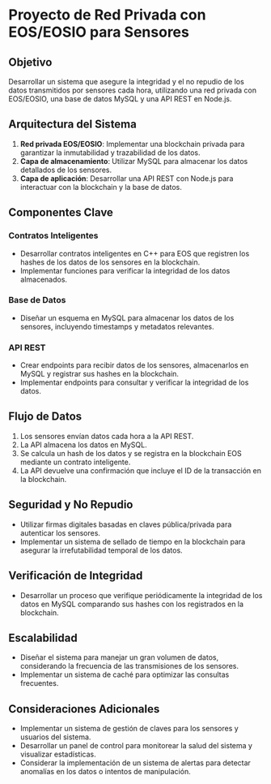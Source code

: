 # Proyecto de Red Privada con EOS/EOSIO para Sensores

## Objetivo
Desarrollar un sistema que asegure la integridad y el no repudio de los datos transmitidos por sensores cada hora, utilizando una red privada con EOS/EOSIO, una base de datos MySQL y una API REST en Node.js.

## Arquitectura del Sistema

1. **Red privada EOS/EOSIO**: Implementar una blockchain privada para garantizar la inmutabilidad y trazabilidad de los datos.
2. **Capa de almacenamiento**: Utilizar MySQL para almacenar los datos detallados de los sensores.
3. **Capa de aplicación**: Desarrollar una API REST con Node.js para interactuar con la blockchain y la base de datos.

## Componentes Clave

### Contratos Inteligentes
- Desarrollar contratos inteligentes en C++ para EOS que registren los hashes de los datos de los sensores en la blockchain.
- Implementar funciones para verificar la integridad de los datos almacenados.

### Base de Datos
- Diseñar un esquema en MySQL para almacenar los datos de los sensores, incluyendo timestamps y metadatos relevantes.

### API REST
- Crear endpoints para recibir datos de los sensores, almacenarlos en MySQL y registrar sus hashes en la blockchain.
- Implementar endpoints para consultar y verificar la integridad de los datos.

## Flujo de Datos

1. Los sensores envían datos cada hora a la API REST.
2. La API almacena los datos en MySQL.
3. Se calcula un hash de los datos y se registra en la blockchain EOS mediante un contrato inteligente.
4. La API devuelve una confirmación que incluye el ID de la transacción en la blockchain.

## Seguridad y No Repudio

- Utilizar firmas digitales basadas en claves pública/privada para autenticar los sensores.
- Implementar un sistema de sellado de tiempo en la blockchain para asegurar la irrefutabilidad temporal de los datos.

## Verificación de Integridad

- Desarrollar un proceso que verifique periódicamente la integridad de los datos en MySQL comparando sus hashes con los registrados en la blockchain.

## Escalabilidad

- Diseñar el sistema para manejar un gran volumen de datos, considerando la frecuencia de las transmisiones de los sensores.
- Implementar un sistema de caché para optimizar las consultas frecuentes.

## Consideraciones Adicionales

- Implementar un sistema de gestión de claves para los sensores y usuarios del sistema.
- Desarrollar un panel de control para monitorear la salud del sistema y visualizar estadísticas.
- Considerar la implementación de un sistema de alertas para detectar anomalías en los datos o intentos de manipulación.

